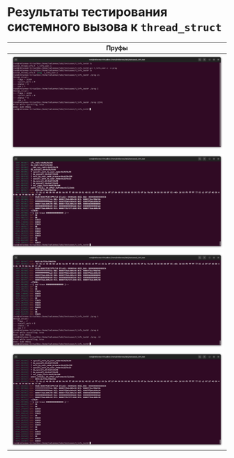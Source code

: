 # Результаты тестирования системного вызова к `thread_struct`

|Пруфы|
|:-:|
|![1](/src/t_info/userspace/img/1.jpg)|
|![2](/src/t_info/userspace/img/2.jpg)|
|![3](/src/t_info/userspace/img/3.jpg)|
|![4](/src/t_info/userspace/img/4.jpg)|
